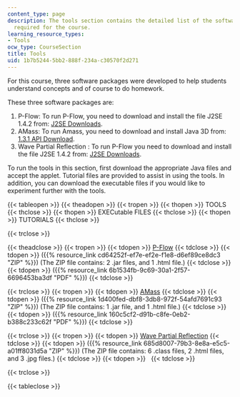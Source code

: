 ```yaml
---
content_type: page
description: The tools section contains the detailed list of the software packages
  required for the course.
learning_resource_types:
- Tools
ocw_type: CourseSection
title: Tools
uid: 1b7b5244-5bb2-888f-234a-c30570f2d271
---
```


For this course, three software packages were developed to help students understand concepts and of course to do homework.

These three software packages are:

1.  P-Flow: To run P-Flow, you need to download and install the file J2SE 1.4.2 from: [J2SE Downloads](http://java.sun.com/j2se/downloads/index.html).
2.  AMass: To run Amass, you need to download and install Java 3D from: [1.3.1 API Download](http://java.sun.com/products/java-media/3D/download.html).
3.  Wave Partial Reflection : To run P-Flow you need to download and install the file J2SE 1.4.2 from: [J2SE Downloads](http://java.sun.com/j2se/downloads/index.html).

To run the tools in this section, first download the appropriate Java files and accept the applet. Tutorial files are provided to assist in using the tools. In addition, you can download the executable files if you would like to experiment further with the tools.

{{< tableopen >}}
{{< theadopen >}}
{{< tropen >}}
{{< thopen >}}
TOOLS
{{< thclose >}}
{{< thopen >}}
EXECutable FILES
{{< thclose >}}
{{< thopen >}}
TUTORIALS
{{< thclose >}}

{{< trclose >}}

{{< theadclose >}}
{{< tropen >}}
{{< tdopen >}}
[P-Flow](/ans7870/2/2.20/f05/tools/PFlowV3.5_v2/PFlowV35.html)
{{< tdclose >}}
{{< tdopen >}}
({{% resource_link cd64252f-ef7e-ef2e-f1e8-d6ef89ce8dc3 "ZIP" %}}) (The ZIP file contains: 2 .jar files, and 1 .html file.)
{{< tdclose >}}
{{< tdopen >}}
({{% resource_link 6b1534fb-9c69-30a1-2f57-6696453ba3df "PDF" %}})
{{< tdclose >}}

{{< trclose >}}
{{< tropen >}}
{{< tdopen >}}
[AMass](/ans7870/2/2.20/f05/tools/AMass3DV1.4/AMass3D.html)
{{< tdclose >}}
{{< tdopen >}}
({{% resource_link 1d400fed-dbf8-3db8-972f-54afd7691c93 "ZIP" %}}) (The ZIP file contains: 1 .jar file, and 1 .html file.)
{{< tdclose >}}
{{< tdopen >}}
({{% resource_link 160c5cf2-d91b-c8fe-0eb2-b388c233c62f "PDF" %}})
{{< tdclose >}}

{{< trclose >}}
{{< tropen >}}
{{< tdopen >}}
[Wave Partial Reflection](/ans7870/2/2.20/f05/tools/PartialReflection/PartialReflectionb.html)
{{< tdclose >}}
{{< tdopen >}}
({{% resource_link 685d8007-79b3-8e8a-e5c5-a01ff8031d5a "ZIP" %}}) (The ZIP file contains: 6 .class files, 2 .html files, and 3 .jpg files.)
{{< tdclose >}}
{{< tdopen >}}
 
{{< tdclose >}}

{{< trclose >}}

{{< tableclose >}}